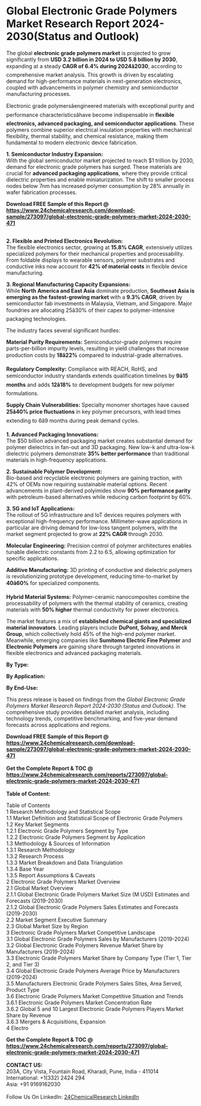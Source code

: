 <h1>Global Electronic Grade Polymers Market Research Report 2024-2030(Status and Outlook)</h1><p>The global <strong>electronic grade polymers market</strong> is projected to grow significantly from <strong>USD 3.2 billion in 2024 to USD 5.8 billion by 2030</strong>, expanding at a steady <strong>CAGR of 6.4% during 2024â2030</strong>, according to comprehensive market analysis. This growth is driven by escalating demand for high-performance materials in next-generation electronics, coupled with advancements in polymer chemistry and semiconductor manufacturing processes.</p><p>Electronic grade polymersâengineered materials with exceptional purity and performance characteristicsâhave become indispensable in <strong>flexible electronics, advanced packaging, and semiconductor applications</strong>. These polymers combine superior electrical insulation properties with mechanical flexibility, thermal stability, and chemical resistance, making them fundamental to modern electronic device fabrication.</p><p><strong>1. Semiconductor Industry Expansion:</strong><br>
With the global semiconductor market projected to reach $1 trillion by 2030, demand for electronic grade polymers has surged. These materials are crucial for <strong>advanced packaging applications</strong>, where they provide critical dielectric properties and enable miniaturization. The shift to smaller process nodes below 7nm has increased polymer consumption by 28% annually in wafer fabrication processes.</p><div><b>Download FREE Sample of this Report @ 
            <a href="https://www.24chemicalresearch.com/download-sample/273097/global-electronic-grade-polymers-market-2024-2030-471">
            https://www.24chemicalresearch.com/download-sample/273097/global-electronic-grade-polymers-market-2024-2030-471</a></b></div><br><p><strong>2. Flexible and Printed Electronics Revolution:</strong><br>
The flexible electronics sector, growing at <strong>15.8% CAGR</strong>, extensively utilizes specialized polymers for their mechanical properties and processability. From foldable displays to wearable sensors, polymer substrates and conductive inks now account for <strong>42% of material costs</strong> in flexible device manufacturing.</p><p><strong>3. Regional Manufacturing Capacity Expansions:</strong><br>
While <strong>North America and East Asia</strong> dominate production, <strong>Southeast Asia is emerging as the fastest-growing market</strong> with a <strong>9.3% CAGR</strong>, driven by semiconductor fab investments in Malaysia, Vietnam, and Singapore. Major foundries are allocating 25â30% of their capex to polymer-intensive packaging technologies.</p><p>The industry faces several significant hurdles:</p><p><strong>Material Purity Requirements:</strong> Semiconductor-grade polymers require parts-per-billion impurity levels, resulting in yield challenges that increase production costs by <strong>18â22%</strong> compared to industrial-grade alternatives.</p><p><strong>Regulatory Complexity:</strong> Compliance with REACH, RoHS, and semiconductor industry standards extends qualification timelines by <strong>9â15 months</strong> and adds <strong>12â18%</strong> to development budgets for new polymer formulations.</p><p><strong>Supply Chain Vulnerabilities:</strong> Specialty monomer shortages have caused <strong>25â40% price fluctuations</strong> in key polymer precursors, with lead times extending to 6â9 months during peak demand cycles.</p><p><strong>1. Advanced Packaging Innovations:</strong><br>
The $50 billion advanced packaging market creates substantial demand for polymer dielectrics in fan-out and 3D packaging. New low-k and ultra-low-k dielectric polymers demonstrate <strong>35% better performance</strong> than traditional materials in high-frequency applications.</p><p><strong>2. Sustainable Polymer Development:</strong><br>
Bio-based and recyclable electronic polymers are gaining traction, with 42% of OEMs now requiring sustainable material options. Recent advancements in plant-derived polyimides show <strong>90% performance parity</strong> with petroleum-based alternatives while reducing carbon footprint by 60%.</p><p><strong>3. 5G and IoT Applications:</strong><br>
The rollout of 5G infrastructure and IoT devices requires polymers with exceptional high-frequency performance. Millimeter-wave applications in particular are driving demand for low-loss tangent polymers, with the market segment projected to grow at <strong>22% CAGR</strong> through 2030.</p><p><strong>Molecular Engineering:</strong> Precision control of polymer architectures enables tunable dielectric constants from 2.2 to 6.5, allowing optimization for specific applications.</p><p><strong>Additive Manufacturing:</strong> 3D printing of conductive and dielectric polymers is revolutionizing prototype development, reducing time-to-market by <strong>40â60%</strong> for specialized components.</p><p><strong>Hybrid Material Systems:</strong> Polymer-ceramic nanocomposites combine the processability of polymers with the thermal stability of ceramics, creating materials with <strong>50% higher</strong> thermal conductivity for power electronics.</p><p>The market features a mix of <strong>established chemical giants and specialized material innovators</strong>. Leading players include <strong>DuPont, Solvay, and Merck Group</strong>, which collectively hold 45% of the high-end polymer market. Meanwhile, emerging companies like <strong>Sumitomo Electric Fine Polymer</strong> and <strong>Electronic Polymers</strong> are gaining share through targeted innovations in flexible electronics and advanced packaging materials.</p><p><strong>By Type:</strong></p><p><strong>By Application:</strong></p><p><strong>By End-Use:</strong></p><p>This press release is based on findings from the <em>Global Electronic Grade Polymers Market Research Report 2024-2030 (Status and Outlook)</em>. The comprehensive study provides detailed market analysis, including technology trends, competitive benchmarking, and five-year demand forecasts across applications and regions.</p><div><b>Download FREE Sample of this Report @ 
            <a href="https://www.24chemicalresearch.com/download-sample/273097/global-electronic-grade-polymers-market-2024-2030-471">
            https://www.24chemicalresearch.com/download-sample/273097/global-electronic-grade-polymers-market-2024-2030-471</a></b></div><br><div><b>Get the Complete Report & TOC @ 
            <a href="https://www.24chemicalresearch.com/reports/273097/global-electronic-grade-polymers-market-2024-2030-471">
            https://www.24chemicalresearch.com/reports/273097/global-electronic-grade-polymers-market-2024-2030-471</a></b></div><br>
            <b>Table of Content:</b><p>Table of Contents<br />
1 Research Methodology and Statistical Scope<br />
1.1 Market Definition and Statistical Scope of Electronic Grade Polymers<br />
1.2 Key Market Segments<br />
1.2.1 Electronic Grade Polymers Segment by Type<br />
1.2.2 Electronic Grade Polymers Segment by Application<br />
1.3 Methodology & Sources of Information<br />
1.3.1 Research Methodology<br />
1.3.2 Research Process<br />
1.3.3 Market Breakdown and Data Triangulation<br />
1.3.4 Base Year<br />
1.3.5 Report Assumptions & Caveats<br />
2 Electronic Grade Polymers Market Overview<br />
2.1 Global Market Overview<br />
2.1.1 Global Electronic Grade Polymers Market Size (M USD) Estimates and Forecasts (2019-2030)<br />
2.1.2 Global Electronic Grade Polymers Sales Estimates and Forecasts (2019-2030)<br />
2.2 Market Segment Executive Summary<br />
2.3 Global Market Size by Region<br />
3 Electronic Grade Polymers Market Competitive Landscape<br />
3.1 Global Electronic Grade Polymers Sales by Manufacturers (2019-2024)<br />
3.2 Global Electronic Grade Polymers Revenue Market Share by Manufacturers (2019-2024)<br />
3.3 Electronic Grade Polymers Market Share by Company Type (Tier 1, Tier 2, and Tier 3)<br />
3.4 Global Electronic Grade Polymers Average Price by Manufacturers (2019-2024)<br />
3.5 Manufacturers Electronic Grade Polymers Sales Sites, Area Served, Product Type<br />
3.6 Electronic Grade Polymers Market Competitive Situation and Trends<br />
3.6.1 Electronic Grade Polymers Market Concentration Rate<br />
3.6.2 Global 5 and 10 Largest Electronic Grade Polymers Players Market Share by Revenue<br />
3.6.3 Mergers & Acquisitions, Expansion<br />
4 Electro</p><div><b>Get the Complete Report & TOC @ 
            <a href="https://www.24chemicalresearch.com/reports/273097/global-electronic-grade-polymers-market-2024-2030-471">
            https://www.24chemicalresearch.com/reports/273097/global-electronic-grade-polymers-market-2024-2030-471</a></b></div><br><b>CONTACT US:</b><br>
            203A, City Vista, Fountain Road, Kharadi, Pune, India - 411014<br>
            International: +1(332) 2424 294<br>
            Asia: +91 9169162030 <br><br>
            Follow Us On LinkedIn: <a href="https://www.linkedin.com/company/24chemicalresearch/">24ChemicalResearch LinkedIn</a>